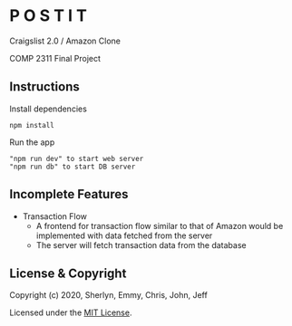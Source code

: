 # P O S T     I T

Craigslist 2.0 / Amazon Clone

COMP 2311 Final Project

## Instructions

Install dependencies

```
npm install
```

Run the app

```
"npm run dev" to start web server
"npm run db" to start DB server
```


## Incomplete Features
- Transaction Flow
  - A frontend for transaction flow similar to that of Amazon would be implemented with data fetched from the server
  - The server will fetch transaction data from the database


## License & Copyright

Copyright (c) 2020, Sherlyn, Emmy, Chris, John, Jeff

Licensed under the [MIT License](license.md).
